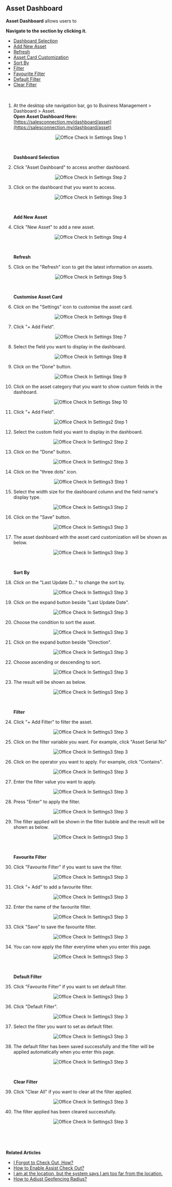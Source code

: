 ## Asset Dashboard

**Asset Dashboard** allows users to <br>

**Navigate to the section by clicking it.**<br>

- [Dashboard Selection](#section1)<br>
- [Add New Asset](#section2)<br>
- [Refresh](#section3)<br>
- [Asset Card Customization](#section4)<br>
- [Sort By](#section5)<br>
- [Filter](#section6)<br>
- [Favourite Filter](#section7)<br>
- [Default Filter](#section8)<br>
- [Clear Filter](#section9)
<br><br><br>

1. At the desktop site navigation bar, go to Business Management > Dashboard > Asset.<br>
   **Open Asset Dashboard Here:** [https://salesconnection.my/dashboard/asset](https://salesconnection.my/dashboard/asset)<br>

   <p align="center">
      <img src="img/Office_Check_In_Settings_Step_1.png" alt="Office Check In Settings Step 1">
   </p>
   <br>

   <a id="section1"></a>

   **Dashboard Selection**

2. Click "Asset Dashboard" to access another dashboard.

   <p align="center">
      <img src="img/Office_Check_In_Settings_Step_2.png" alt="Office Check In Settings Step 2">
   </p>
  
3. Click on the dashboard that you want to access.

   <p align="center">
      <img src="img/Office_Check_In_Settings_Step_3.png" alt="Office Check In Settings Step 3">
   </p>
   <br>

   <a id="section2"></a>

   **Add New Asset**

4. Click "New Asset" to add a new asset.

   <p align="center">
      <img src="img/Office_Check_In_Settings_Step_4.png" alt="Office Check In Settings Step 4">
   </p>
   <br>

   <a id="section3"></a>

   **Refresh** 

5. Click on the "Refresh" icon to get the latest information on assets.

   <p align="center">
      <img src="img/Office_Check_In_Settings_Step_5.png" alt="Office Check In Settings Step 5">
   </p>
   <br>

   <a id="section4"></a>

   **Customise Asset Card**  

6. Click on the "Settings" icon to customise the asset card.

   <p align="center">
      <img src="img/Office_Check_In_Settings_Step_6.png" alt="Office Check In Settings Step 6">
   </p>
  
7. Click "+ Add Field".

   <p align="center">
      <img src="img/Office_Check_In_Settings_Step_7.png" alt="Office Check In Settings Step 7">
   </p>
  
8. Select the field you want to display in the dashboard.

   <p align="center">
      <img src="img/Office_Check_In_Settings_Step_8.png" alt="Office Check In Settings Step 8">
   </p>
  
9. Click on the "Done" button.

   <p align="center">
      <img src="img/Office_Check_In_Settings_Step_9.png" alt="Office Check In Settings Step 9">
   </p>
  
10. Click on the asset category that you want to show custom fields in the dashboard.

    <p align="center">
       <img src="img/Office_Check_In_Settings_Step_10.png" alt="Office Check In Settings Step 10">
    </p>

11. Click "+ Add Field".

    <p align="center">
       <img src="img2/Office_Check_In_Settings2_Step_1.png" alt="Office Check In Settings2 Step 1">
    </p>
  
12. Select the custom field you want to display in the dashboard.

    <p align="center">
       <img src="img2/Office_Check_In_Settings2_Step_2.png" alt="Office Check In Settings2 Step 2">
    </p>
  
13. Click on the "Done" button.

    <p align="center">
       <img src="img2/Office_Check_In_Settings2_Step_3.png" alt="Office Check In Settings2 Step 3">
    </p>

14. Click on the "three dots" icon.

    <p align="center">
       <img src="img2/Office_Check_In_Settings3_Step_1.png" alt="Office Check In Settings3 Step 1">
    </p>
  
15. Select the width size for the dashboard column and the field name's display type.

    <p align="center">
       <img src="img2/Office_Check_In_Settings3_Step_2.png" alt="Office Check In Settings3 Step 2">
    </p>
  
16. Click on the "Save" button.

    <p align="center">
       <img src="img2/Office_Check_In_Settings3_Step_3.png" alt="Office Check In Settings3 Step 3">
    </p>  

17. The asset dashboard with the asset card customization will be shown as below.
    
    <p align="center">
       <img src="img2/Office_Check_In_Settings3_Step_3.png" alt="Office Check In Settings3 Step 3">
    </p>  
    <br>

    <a id="section5"></a>

    **Sort By**  

18. Click on the "Last Update D..." to change the sort by.
    
    <p align="center">
       <img src="img2/Office_Check_In_Settings3_Step_3.png" alt="Office Check In Settings3 Step 3">
    </p>

19. Click on the expand button beside "Last Update Date".
    
    <p align="center">
       <img src="img2/Office_Check_In_Settings3_Step_3.png" alt="Office Check In Settings3 Step 3">
    </p>

20. Choose the condition to sort the asset.
    
    <p align="center">
       <img src="img2/Office_Check_In_Settings3_Step_3.png" alt="Office Check In Settings3 Step 3">
    </p>

21. Click on the expand button beside "Direction".
    
    <p align="center">
       <img src="img2/Office_Check_In_Settings3_Step_3.png" alt="Office Check In Settings3 Step 3">
    </p>

22. Choose ascending or descending to sort.
    
    <p align="center">
       <img src="img2/Office_Check_In_Settings3_Step_3.png" alt="Office Check In Settings3 Step 3">
    </p>

23. The result will be shown as below.
    
    <p align="center">
       <img src="img2/Office_Check_In_Settings3_Step_3.png" alt="Office Check In Settings3 Step 3">
    </p>
    <br>

    <a id="section6"></a>

    **Filter**  

24. Click "+ Add Filter" to filter the asset.
    
    <p align="center">
       <img src="img2/Office_Check_In_Settings3_Step_3.png" alt="Office Check In Settings3 Step 3">
    </p>

25. Click on the filter variable you want. For example, click "Asset Serial No"
    
    <p align="center">
       <img src="img2/Office_Check_In_Settings3_Step_3.png" alt="Office Check In Settings3 Step 3">
    </p>

26. Click on the operator you want to apply. For example, click "Contains".
    
    <p align="center">
       <img src="img2/Office_Check_In_Settings3_Step_3.png" alt="Office Check In Settings3 Step 3">
    </p>

27. Enter the filter value you want to apply.
    
    <p align="center">
       <img src="img2/Office_Check_In_Settings3_Step_3.png" alt="Office Check In Settings3 Step 3">
    </p>

28. Press "Enter" to apply the filter.
    
    <p align="center">
       <img src="img2/Office_Check_In_Settings3_Step_3.png" alt="Office Check In Settings3 Step 3">
    </p>

29. The filter applied will be shown in the filter bubble and the result will be shown as below.
    
    <p align="center">
       <img src="img2/Office_Check_In_Settings3_Step_3.png" alt="Office Check In Settings3 Step 3">
    </p>
    <br>

    <a id="section7"></a>

    **Favourite Filter**  

30. Click "Favourite Filter" if you want to save the filter.
    
    <p align="center">
       <img src="img2/Office_Check_In_Settings3_Step_3.png" alt="Office Check In Settings3 Step 3">
    </p>

31. Click "+ Add" to add a favourite filter.
    
    <p align="center">
       <img src="img2/Office_Check_In_Settings3_Step_3.png" alt="Office Check In Settings3 Step 3">
    </p>

32. Enter the name of the favourite filter.
    
    <p align="center">
       <img src="img2/Office_Check_In_Settings3_Step_3.png" alt="Office Check In Settings3 Step 3">
    </p>

33. Click "Save" to save the favourite filter.
    
    <p align="center">
       <img src="img2/Office_Check_In_Settings3_Step_3.png" alt="Office Check In Settings3 Step 3">
    </p>

34. You can now apply the filter everytime when you enter this page.
    
    <p align="center">
       <img src="img2/Office_Check_In_Settings3_Step_3.png" alt="Office Check In Settings3 Step 3">
    </p>
    <br>

    <a id="section8"></a>

    **Default Filter**  

35. Click "Favourite Filter" if you want to set default filter.
    
    <p align="center">
       <img src="img2/Office_Check_In_Settings3_Step_3.png" alt="Office Check In Settings3 Step 3">
    </p>

36. Click "Default Filter".
    
    <p align="center">
       <img src="img2/Office_Check_In_Settings3_Step_3.png" alt="Office Check In Settings3 Step 3">
    </p>

37. Select the filter you want to set as default filter.
    
    <p align="center">
       <img src="img2/Office_Check_In_Settings3_Step_3.png" alt="Office Check In Settings3 Step 3">
    </p>

38. The default filter has been saved successfully and the filter will be applied automatically when you enter this page.
    
    <p align="center">
       <img src="img2/Office_Check_In_Settings3_Step_3.png" alt="Office Check In Settings3 Step 3">
    </p>
    <br>

    <a id="section9"></a>

    **Clear Filter**  

39. Click "Clear All" if you want to clear all the filter applied.
    
    <p align="center">
       <img src="img2/Office_Check_In_Settings3_Step_3.png" alt="Office Check In Settings3 Step 3">
    </p>

40. The filter applied has been cleared successfully.
    
    <p align="center">
       <img src="img2/Office_Check_In_Settings3_Step_3.png" alt="Office Check In Settings3 Step 3">
    </p>
    <br><br><br>

**Related Articles**
- [I Forgot to Check Out, How?](Assist_Check_Out.md)
- [How to Enable Assist Check Out?](Enable_Assist_Check_Out.md)
- [I am at the location, but the system says I am too far from the location.](Check_In_Address.md)
- [How to Adjust Geofencing Radius?](Adjust_Geofencing_Radius.md)

